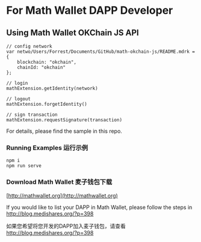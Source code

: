 
# For Math Wallet DAPP Developer

## Using Math Wallet OKChain JS API


```
// config network
var netwo/Users/Forrest/Documents/GitHub/math-okchain-js/README.mdrk = {
    blockchain: "okchain",
    chainId: "okchain"
};

// login
mathExtension.getIdentity(network)

// logout
mathExtension.forgetIdentity()

// sign transaction
mathExtension.requestSignature(transaction)
```

For details, please find the sample in this repo.

### Running Examples 运行示例
```
npm i
npm run serve
```
### Download Math Wallet 麦子钱包下载

[http://mathwallet.org](http://mathwallet.org)

If you would like to list your DAPP in Math Wallet, please follow the steps in http://blog.medishares.org/?p=398

如果您希望将您开发的DAPP加入麦子钱包，请查看 http://blog.medishares.org/?p=398

